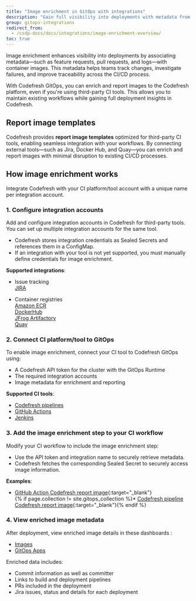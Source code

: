 ```yaml
---
title: "Image enrichment in GitOps with integrations"
description: "Gain full visibility into deployments with metadata from third-party tools"
group: gitops-integrations
redirect_from:
  - /csdp-docs/docs/integrations/image-enrichment-overview/
toc: true
---
```





Image enrichment enhances visibility into deployments by associating metadata—such as feature requests, pull requests, and logs—with container images. This metadata helps teams track changes, investigate failures, and improve traceability across the CI/CD process.

With Codefresh GitOps, you can enrich and report images to the Codefresh platform, even if you're using third-party CI tools. This allows you to maintain existing workflows while gaining full deployment insights in Codefresh.

  
## Report image templates
Codefresh provides **report image templates** optimized for third-party CI tools, enabling seamless integration with your workflows. By connecting external tools—such as Jira, Docker Hub, and Quay—you can enrich and report images with minimal disruption to existing CI/CD processes.





## How image enrichment works
 
Integrate Codefresh with your CI platform/tool account with a unique name per integration account. 

### 1. Configure integration accounts

Add and configure integration accounts in Codefresh for third-party tools. You can set up multiple integration accounts for the same tool.  

* Codefresh stores integration credentials as Sealed Secrets and references them in a ConfigMap. 
* If an integration with your tool is not yet supported, you must manually define credentials for image enrichment. 

**Supported integrations**:  
* Issue tracking  
  [JIRA]({{site.baseurl}}/docs/gitops-integrations/issue-tracking/jira/) 
 
* Container registries  
  [Amazon ECR]({{site.baseurl}}/docs/gitops-integrations/container-registries/amazon-ecr/)  
  [DockerHub]({{site.baseurl}}/docs/gitops-integrations/container-registries/dockerhub/)  
  [JFrog Artifactory]({{site.baseurl}}/docs/gitops-integrations/container-registries/jfrog/)  
  [Quay]({{site.baseurl}}/docs/gitops-integrations/container-registries/quay/)  

   
### 2. Connect CI platform/tool to GitOps

To enable image enrichment, connect your CI tool to Codefresh GitOps using:
* A Codefresh API token for the cluster with the GitOps Runtime
* The required integration accounts
* Image metadata for enrichment and reporting
 
**Supported CI tools**:  
* [Codefresh pipelines]({{site.baseurl}}/docs/gitops-integrations/ci-integrations/codefresh-classic/)  
* [GitHub Actions]({{site.baseurl}}/docs/gitops-integrations/ci-integrations/github-actions/)  
* [Jenkins]({{site.baseurl}}/docs/gitops-integrations/ci-integrations/jenkins/)


### 3. Add the image enrichment step to your CI workflow

Modify your CI workflow to include the image enrichment step:
* Use the API token and integration name to securely retrieve metadata.
* Codefresh fetches the corresponding Sealed Secret to securely access image information. 

**Examples**:
* [GitHub Action Codefresh report image](https://github.com/marketplace/actions/codefresh-report-image){:target="\_blank"}  
{% if page.collection != site.gitops_collection %}* [Codefresh pipeline Codefresh report image](https://codefresh.io/steps/step/codefresh-report-image){:target="\_blank"}{% endif %}<!-- ask if this is relevant to argohub -->


### 4. View enriched image metadata
After deployment, view enriched image details in these dashboards :  
* [Images]({{site.baseurl}}/docs/dashboards/images/)  
* [GitOps Apps]({{site.baseurl}}/docs/dashboards/gitops-apps-dashboard/)



Enriched data includes:   
* Commit information as well as committer
* Links to build and deployment pipelines
* PRs included in the deployment
* Jira issues, status and details for each deployment



